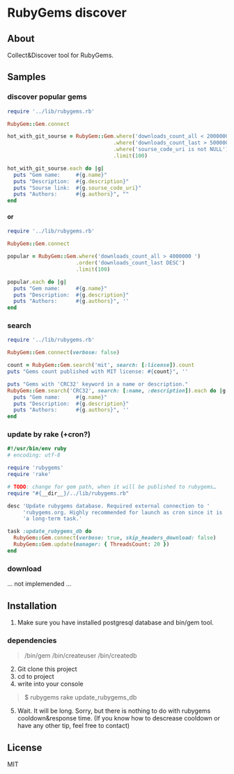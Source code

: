 # RubyGems discover

## About

Collect&Discover tool for RubyGems. 

## Samples

### discover popular gems

```ruby
require '../lib/rubygems.rb'

RubyGem::Gem.connect

hot_with_git_sourse = RubyGem::Gem.where('downloads_count_all < 2000000 ')
                                  .where('downloads_count_last > 500000' )
                                  .where('sourse_code_uri is not NULL')
                                  .limit(100)

hot_with_git_sourse.each do |g|
  puts "Gem name:     #{g.name}"
  puts "Description:  #{g.description}"
  puts "Sourse link:  #{g.sourse_code_uri}"
  puts "Authors:      #{g.authors}", ""
end

```

#### or

```ruby
require '../lib/rubygems.rb'

RubyGem::Gem.connect

popular = RubyGem::Gem.where('downloads_count_all > 4000000 ')
                      .order('downloads_count_last DESC')
                      .limit(100)

popular.each do |g|
  puts "Gem name:     #{g.name}"
  puts "Description:  #{g.description}"
  puts "Authors:      #{g.authors}", ''
end
```

### search

```ruby
require '../lib/rubygems.rb'

RubyGem::Gem.connect(verbose: false)

count = RubyGem::Gem.search('mit', search: [:license]).count
puts "Gems count published with MIT license: #{count}", ''

puts "Gems with 'CRC32' keyword in a name or description."
RubyGem::Gem.search('CRC32', search: [:name, :description]).each do |g|
  puts "Gem name:     #{g.name}"
  puts "Description:  #{g.description}"
  puts "Authors:      #{g.authors}", ''
end

```

### update by rake (+cron?)

```ruby
#!/usr/bin/env ruby
# encoding: utf-8

require 'rubygems'
require 'rake'

# TODO: change for gem path, when it will be published to rubygems…
require "#{__dir__}/../lib/rubygems.rb"

desc 'Update rubygems database. Required external connection to '       \
     'rubygems.org. Highly recommended for launch as cron since it is ' \
     'a long-term task.'

task :update_rubygems_db do
  RubyGem::Gem.connect(verbose: true, skip_headers_download: false)
  RubyGem::Gem.update(manager: { ThreadsCount: 20 })
end

```

### download

… not implemended …

## Installation

1. Make sure you have installed postgresql database and bin/gem tool.

### dependencies

> /bin/gem 
> /bin/createuser
> /bin/createdb

2. Git clone this project
3. cd to project
4. write into your console 

> $ rubygems rake update_rubygems_db

5. Wait. It will be long. Sorry, but there is nothing to do with rubygems cooldown&response time. (If you know how to descrease cooldown or have any other tip, feel free to contact)

License
----

MIT
